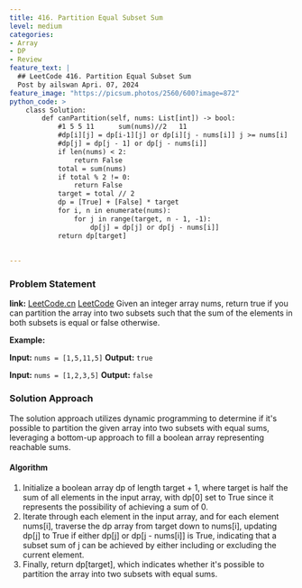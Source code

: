 ```yaml
---
title: 416. Partition Equal Subset Sum
level: medium
categories:
- Array
- DP
- Review
feature_text: |
  ## LeetCode 416. Partition Equal Subset Sum
  Post by ailswan Apri. 07, 2024
feature_image: "https://picsum.photos/2560/600?image=872"
python_code: >
    class Solution:
        def canPartition(self, nums: List[int]) -> bool:
            #1 5 5 11      sum(nums)//2   11
            #dp[i][j] = dp[i-1][j] or dp[i][j - nums[i]] j >= nums[i]
            #dp[j] = dp[j - 1] or dp[j - nums[i]]
            if len(nums) < 2:
                return False
            total = sum(nums)
            if total % 2 != 0:
                return False
            target = total // 2
            dp = [True] + [False] * target
            for i, n in enumerate(nums):
                for j in range(target, n - 1, -1):
                    dp[j] = dp[j] or dp[j - nums[i]]
            return dp[target]
   
  
---
```


### Problem Statement
**link:**
[LeetCode.cn](https://leetcode.cn/problems/time-based-key-value-store/)
[LeetCode](https://leetcode.com/time-based-key-value-store/)
Given an integer array nums, return true if you can partition the array into two subsets such that the sum of the elements in both subsets is equal or false otherwise.

**Example:**

**Input:** `nums = [1,5,11,5]`
**Output:** `true`

**Input:** `nums = [1,2,3,5]`
**Output:** `false`
 
 
### Solution Approach

The solution approach utilizes dynamic programming to determine if it's possible to partition the given array into two subsets with equal sums, leveraging a bottom-up approach to fill a boolean array representing reachable sums.

#### Algorithm
1. Initialize a boolean array dp of length target + 1, where target is half the sum of all elements in the input array, with dp[0] set to True since it represents the possibility of achieving a sum of 0.
2. Iterate through each element in the input array, and for each element nums[i], traverse the dp array from target down to nums[i], updating dp[j] to True if either dp[j] or dp[j - nums[i]] is True, indicating that a subset sum of j can be achieved by either including or excluding the current element.
3. Finally, return dp[target], which indicates whether it's possible to partition the array into two subsets with equal sums.
